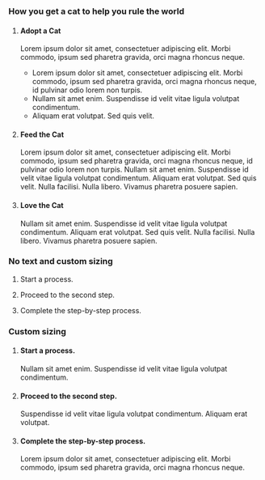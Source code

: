 <h3 class="site-preview-heading">How you get a cat to help you rule the world</h3>
<ol class="usa-process-list">
  <li class="usa-process-list__item">
    <h4 class="usa-process-list__heading">Adopt a Cat</h4>
    <p class="margin-top-05">
      Lorem ipsum dolor sit amet, consectetuer adipiscing elit. Morbi commodo,
      ipsum sed pharetra gravida, orci magna rhoncus neque.
    </p>
    <ul>
      <li>
        Lorem ipsum dolor sit amet, consectetuer adipiscing elit. Morbi commodo,
        ipsum sed pharetra gravida, orci magna rhoncus neque, id pulvinar odio
        lorem non turpis.
      </li>
      <li>
        Nullam sit amet enim. Suspendisse id velit vitae ligula volutpat
        condimentum.
      </li>
      <li>Aliquam erat volutpat. Sed quis velit.</li>
    </ul>
  </li>
  <li class="usa-process-list__item">
    <h4 class="usa-process-list__heading">Feed the Cat</h4>
    <p>
      Lorem ipsum dolor sit amet, consectetuer adipiscing elit. Morbi commodo,
      ipsum sed pharetra gravida, orci magna rhoncus neque, id pulvinar odio
      lorem non turpis. Nullam sit amet enim. Suspendisse id velit vitae ligula
      volutpat condimentum. Aliquam erat volutpat. Sed quis velit. Nulla
      facilisi. Nulla libero. Vivamus pharetra posuere sapien.
    </p>
  </li>
  <li class="usa-process-list__item">
    <h4 class="usa-process-list__heading">Love the Cat</h4>
    <p>
      Nullam sit amet enim. Suspendisse id velit vitae ligula volutpat
      condimentum. Aliquam erat volutpat. Sed quis velit. Nulla facilisi. Nulla
      libero. Vivamus pharetra posuere sapien.
    </p>
  </li>
</ol>

<h3 class="site-preview-heading">No text and custom sizing</h3>
<ol class="usa-process-list">
  <li class="usa-process-list__item padding-bottom-4">
    <p class="usa-process-list__heading font-sans-xl line-height-sans-1">
      Start a process.
    </p>
  </li>
  <li class="usa-process-list__item padding-bottom-4">
    <p class="usa-process-list__heading font-sans-xl line-height-sans-1">
      Proceed to the second step.
    </p>
  </li>
  <li class="usa-process-list__item">
    <p class="usa-process-list__heading font-sans-xl line-height-sans-1">
      Complete the step-by-step process.
    </p>
  </li>
</ol>

<h3 class="site-preview-heading">Custom sizing</h3>
<ol class="usa-process-list">
  <li class="usa-process-list__item padding-bottom-4">
    <h4 class="usa-process-list__heading font-sans-xl line-height-sans-1">
      Start a process.
    </h4>
    <p class="font-sans-lg margin-top-1 text-light">
      Nullam sit amet enim. Suspendisse id velit vitae ligula volutpat
      condimentum.
    </p>
  </li>
  <li class="usa-process-list__item padding-bottom-4">
    <h4 class="usa-process-list__heading font-sans-xl line-height-sans-1">
      Proceed to the second step.
    </h4>
    <p class="font-sans-lg margin-top-1 text-light">
      Suspendisse id velit vitae ligula volutpat condimentum. Aliquam erat
      volutpat.
    </p>
  </li>
  <li class="usa-process-list__item">
    <h4 class="usa-process-list__heading font-sans-xl line-height-sans-1">
      Complete the step-by-step process.
    </h4>
    <p class="font-sans-lg margin-top-1 text-light">
      Lorem ipsum dolor sit amet, consectetuer adipiscing elit. Morbi commodo,
      ipsum sed pharetra gravida, orci magna rhoncus neque.
    </p>
  </li>
</ol>